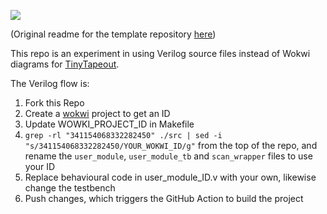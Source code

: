 ![](../../workflows/wokwi/badge.svg)

(Original readme for the template repository [here](https://github.com/mattvenn/wokwi-verilog-gds-test/blob/main/README.md))

This repo is an experiment in using Verilog source files instead of Wokwi diagrams for [TinyTapeout](https://tinytapeout.com).

The Verilog flow is:

1) Fork this Repo
2) Create a [wokwi](https://wokwi.com/projects/339800239192932947) project to get an ID
3) Update WOWKI_PROJECT_ID in Makefile
4) `grep -rl "341154068332282450" ./src | sed -i "s/341154068332282450/YOUR_WOKWI_ID/g"` from the top of the repo, and rename the `user_module`, `user_module_tb` and `scan_wrapper` files to use your ID
5) Replace behavioural code in user_module_ID.v with your own, likewise change the testbench
6) Push changes, which triggers the GitHub Action to build the project
